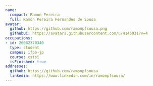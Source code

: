 ```yaml
---
name:
  compact: Ramon Pereira
  full: Ramon Pereira Fernandes de Sousa
avatar:
  github: https://github.com/ramonpfsousa.png
  githubUC: https://avatars.githubusercontent.com/u/4145931?v=4
occupations:
- id: 20082370340
  type: student
  campus: ifpb-jp
  course: cstsi
  isFinished: true
addresses:
  github: https://github.com/ramonpfsousa
  linkedin: https://www.linkedin.com/in/ramonpfsousa/
---
```

